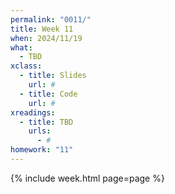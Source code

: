 ```yaml
---
permalink: "0011/"
title: Week 11
when: 2024/11/19
what:
  - TBD
xclass:
  - title: Slides
    url: #
  - title: Code
    url: #
xreadings:
  - title: TBD
    urls:
      - #
homework: "11"
---
```

{% include week.html page=page %}
